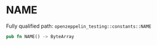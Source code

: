 # NAME

Fully qualified path: `openzeppelin_testing::constants::NAME`

```rust
pub fn NAME() -> ByteArray
```

